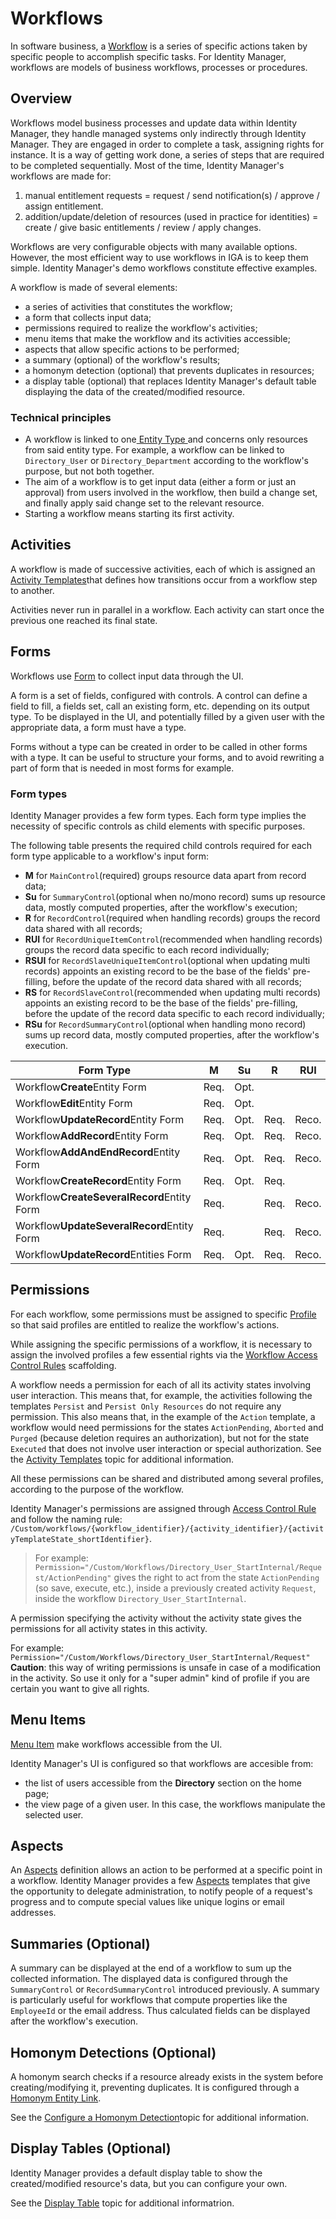# Workflows

In software business, a [Workflow](/docs/identitymanager/saas/identitymanager/integration-guide/toolkit/xml-configuration/workflows/workflow/index.md) is a
series of specific actions taken by specific people to accomplish specific tasks. For Identity
Manager, workflows are models of business workflows, processes or procedures.

## Overview

Workflows model business processes and update data within Identity Manager, they handle managed
systems only indirectly through Identity Manager. They are engaged in order to complete a task,
assigning rights for instance. It is a way of getting work done, a series of steps that are required
to be completed sequentially. Most of the time, Identity Manager's workflows are made for:

1. manual entitlement requests = request / send notification(s) / approve / assign entitlement.
2. addition/update/deletion of resources (used in practice for identities) = create / give basic
   entitlements / review / apply changes.

Workflows are very configurable objects with many available options. However, the most efficient way
to use workflows in IGA is to keep them simple. Identity Manager's demo workflows constitute
effective examples.

A workflow is made of several elements:

- a series of activities that constitutes the workflow;
- a form that collects input data;
- permissions required to realize the workflow's activities;
- menu items that make the workflow and its activities accessible;
- aspects that allow specific actions to be performed;
- a summary (optional) of the workflow's results;
- a homonym detection (optional) that prevents duplicates in resources;
- a display table (optional) that replaces Identity Manager's default table displaying the data of
  the created/modified resource.

### Technical principles

- A workflow is linked to
  one[ Entity Type ](/docs/identitymanager/saas/identitymanager/integration-guide/toolkit/xml-configuration/metadata/entitytype/index.md) and concerns only
  resources from said entity type. For example, a workflow can be linked to `Directory_User` or
  `Directory_Department` according to the workflow's purpose, but not both together.
- The aim of a workflow is to get input data (either a form or just an approval) from users involved
  in the workflow, then build a change set, and finally apply said change set to the relevant
  resource.
- Starting a workflow means starting its first activity.

## Activities

A workflow is made of successive activities, each of which is assigned an
[Activity Templates](/docs/identitymanager/saas/identitymanager/integration-guide/workflows/activity-templates/index.md)that defines how transitions occur from a workflow
step to another.

Activities never run in parallel in a workflow. Each activity can start once the previous one
reached its final state.

## Forms

Workflows use [Form](/docs/identitymanager/saas/identitymanager/integration-guide/toolkit/xml-configuration/user-interface/form/index.md) to collect input
data through the UI.

A form is a set of fields, configured with controls. A control can define a field to fill, a fields
set, call an existing form, etc. depending on its output type. To be displayed in the UI, and
potentially filled by a given user with the appropriate data, a form must have a type.

Forms without a type can be created in order to be called in other forms with a type. It can be
useful to structure your forms, and to avoid rewriting a part of form that is needed in most forms
for example.

### Form types

Identity Manager provides a few form types. Each form type implies the necessity of specific
controls as child elements with specific purposes.

The following table presents the required child controls required for each form type applicable to a
workflow's input form:

- **M** for `MainControl`(required) groups resource data apart from record data;
- **Su** for `SummaryControl`(optional when no/mono record) sums up resource data, mostly computed
  properties, after the workflow's execution;
- **R** for `RecordControl`(required when handling records) groups the record data shared with all
  records;
- **RUI** for `RecordUniqueItemControl`(recommended when handling records) groups the record data
  specific to each record individually;
- **RSUI** for `RecordSlaveUniqueItemControl`(optional when updating multi records) appoints an
  existing record to be the base of the fields' pre-filling, before the update of the record data
  shared with all records;
- **RS** for `RecordSlaveControl`(recommended when updating multi records) appoints an existing
  record to be the base of the fields' pre-filling, before the update of the record data specific to
  each record individually;
- **RSu** for `RecordSummaryControl`(optional when handling mono record) sums up record data, mostly
  computed properties, after the workflow's execution.

| Form Type                                  | M    | Su   | R    | RUI   | RSUI  | RS   | RSu  |
| ------------------------------------------ | ---- | ---- | ---- | ----- | ----- | ---- | ---- |
| Workflow**Create**Entity Form              | Req. | Opt. |      |       |       |      |      |
| Workflow**Edit**Entity Form                | Req. | Opt. |      |       |       |      |      |
| Workflow**UpdateRecord**Entity Form        | Req. | Opt. | Req. | Reco. |       |      | Opt. |
| Workflow**AddRecord**Entity Form           | Req. | Opt. | Req. | Reco. |       |      | Opt. |
| Workflow**AddAndEndRecord**Entity Form     | Req. | Opt. | Req. | Reco. |       |      | Opt. |
| Workflow**CreateRecord**Entity Form        | Req. | Opt. | Req. |       |       |      | Opt. |
| Workflow**CreateSeveralRecord**Entity Form | Req. |      | Req. | Reco. |       |      |      |
| Workflow**UpdateSeveralRecord**Entity Form | Req. |      | Req. | Reco. | Reco. | Opt. |      |
| Workflow**UpdateRecord**Entities Form      | Req. | Opt. | Req. | Reco. |       |      | Opt. |

## Permissions

For each workflow, some permissions must be assigned to specific
[Profile](/docs/identitymanager/saas/identitymanager/integration-guide/toolkit/xml-configuration/access-control/profile/index.md) so that said profiles are
entitled to realize the workflow's actions.

While assigning the specific permissions of a workflow, it is necessary to assign the involved
profiles a few essential rights via the
[Workflow Access Control Rules](/docs/identitymanager/saas/identitymanager/integration-guide/toolkit/xml-configuration/configuration/scaffoldings/accesscontrolrules/workflows/workflowaccesscontrolrules/index.md)
scaffolding.

A workflow needs a permission for each of all its activity states involving user interaction. This
means that, for example, the activities following the templates `Persist` and
`Persist Only Resources` do not require any permission. This also means that, in the example of the
`Action` template, a workflow would need permissions for the states `ActionPending`, `Aborted` and
`Purged` (because deletion requires an authorization), but not for the state `Executed` that does
not involve user interaction or special authorization. See the
[Activity Templates](/docs/identitymanager/saas/identitymanager/integration-guide/workflows/activity-templates/index.md) topic for additional information.

All these permissions can be shared and distributed among several profiles, according to the purpose
of the workflow.

Identity Manager's permissions are assigned through
[Access Control Rule](/docs/identitymanager/saas/identitymanager/integration-guide/toolkit/xml-configuration/access-control/accesscontrolrule/index.md) and
follow the naming rule:
`/Custom/workflows/{workflow_identifier}/{activity_identifier}/{activityTemplateState_shortIdentifier}`.

> For example: `Permission="/Custom/Workflows/Directory_User_StartInternal/Request/ActionPending"`
> gives the right to act from the state `ActionPending` (so save, execute, etc.), inside a
> previously created activity `Request`, inside the workflow `Directory_User_StartInternal`.

A permission specifying the activity without the activity state gives the permissions for all
activity states in this activity.

For example: `Permission="/Custom/Workflows/Directory_User_StartInternal/Request"`  
**Caution**: this way of writing permissions is unsafe in case of a modification in the activity. So
use it only for a "super admin" kind of profile if you are certain you want to give all rights.

## Menu Items

[Menu Item](/docs/identitymanager/saas/identitymanager/integration-guide/toolkit/xml-configuration/user-interface/menuitem/index.md) make workflows accessible
from the UI.

Identity Manager's UI is configured so that workflows are accesible from:

- the list of users accessible from the **Directory** section on the home page;
- the view page of a given user. In this case, the workflows manipulate the selected user.

## Aspects

An [Aspects](/docs/identitymanager/saas/identitymanager/integration-guide/toolkit/xml-configuration/workflows/aspects/index.md) definition allows an action to
be performed at a specific point in a workflow. Identity Manager provides a few
[Aspects](/docs/identitymanager/saas/identitymanager/integration-guide/toolkit/xml-configuration/workflows/aspects/index.md) templates that give the
opportunity to delegate administration, to notify people of a request's progress and to compute
special values like unique logins or email addresses.

## Summaries (Optional)

A summary can be displayed at the end of a workflow to sum up the collected information. The
displayed data is configured through the `SummaryControl` or `RecordSummaryControl` introduced
previously. A summary is particularly useful for workflows that compute properties like the
`EmployeeId` or the email address. Thus calculated fields can be displayed after the workflow's
execution.

## Homonym Detections (Optional)

A homonym search checks if a resource already exists in the system before creating/modifying it,
preventing duplicates. It is configured through a
[Homonym Entity Link](/docs/identitymanager/saas/identitymanager/integration-guide/toolkit/xml-configuration/workflows/homonymentitylink/index.md).

See the [Configure a Homonym Detection](/docs/identitymanager/saas/identitymanager/integration-guide/workflows/how-to/configure-homonym-test/index.md)topic for additional
information.

## Display Tables (Optional)

Identity Manager provides a default display table to show the created/modified resource's data, but
you can configure your own.

See the [Display Table](/docs/identitymanager/saas/identitymanager/integration-guide/toolkit/xml-configuration/user-interface/displaytable/index.md) topic for
additional informatrion.
